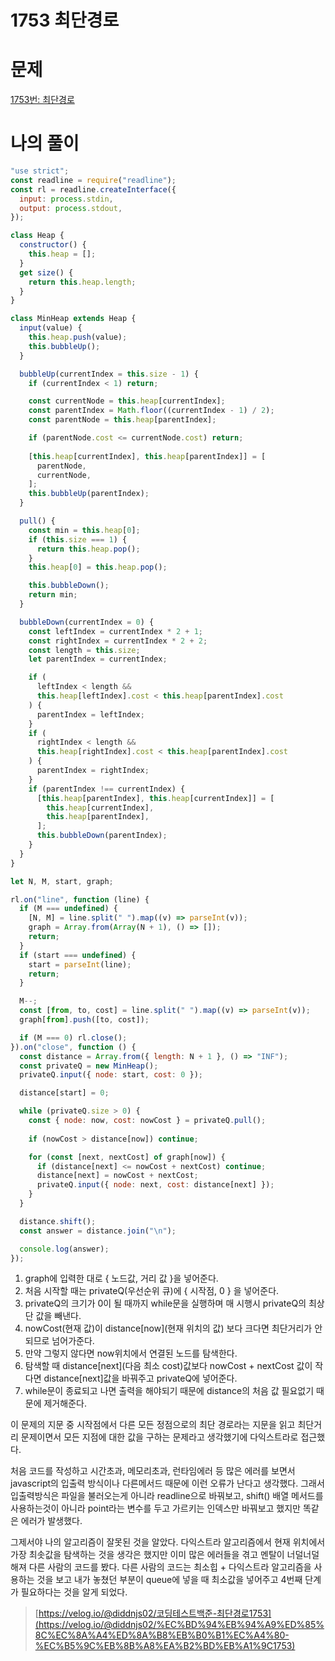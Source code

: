 # 1753 최단경로

# 문제

[1753번: 최단경로](https://www.acmicpc.net/problem/1753)

# 나의 풀이

```jsx
"use strict";
const readline = require("readline");
const rl = readline.createInterface({
  input: process.stdin,
  output: process.stdout,
});

class Heap {
  constructor() {
    this.heap = [];
  }
  get size() {
    return this.heap.length;
  }
}

class MinHeap extends Heap {
  input(value) {
    this.heap.push(value);
    this.bubbleUp();
  }

  bubbleUp(currentIndex = this.size - 1) {
    if (currentIndex < 1) return;

    const currentNode = this.heap[currentIndex];
    const parentIndex = Math.floor((currentIndex - 1) / 2);
    const parentNode = this.heap[parentIndex];

    if (parentNode.cost <= currentNode.cost) return;
    
    [this.heap[currentIndex], this.heap[parentIndex]] = [
      parentNode,
      currentNode,
    ];
    this.bubbleUp(parentIndex);
  }

  pull() {
    const min = this.heap[0];
    if (this.size === 1) {
      return this.heap.pop();
    }
    this.heap[0] = this.heap.pop();

    this.bubbleDown();
    return min;
  }

  bubbleDown(currentIndex = 0) {
    const leftIndex = currentIndex * 2 + 1;
    const rightIndex = currentIndex * 2 + 2;
    const length = this.size;
    let parentIndex = currentIndex;

    if (
      leftIndex < length &&
      this.heap[leftIndex].cost < this.heap[parentIndex].cost
    ) {
      parentIndex = leftIndex;
    }
    if (
      rightIndex < length &&
      this.heap[rightIndex].cost < this.heap[parentIndex].cost
    ) {
      parentIndex = rightIndex;
    }
    if (parentIndex !== currentIndex) {
      [this.heap[parentIndex], this.heap[currentIndex]] = [
        this.heap[currentIndex],
        this.heap[parentIndex],
      ];
      this.bubbleDown(parentIndex);
    }
  }
}

let N, M, start, graph;

rl.on("line", function (line) {
  if (M === undefined) {
    [N, M] = line.split(" ").map((v) => parseInt(v));
    graph = Array.from(Array(N + 1), () => []);
    return;
  }
  if (start === undefined) {
    start = parseInt(line);
    return;
  }

  M--;
  const [from, to, cost] = line.split(" ").map((v) => parseInt(v));
  graph[from].push([to, cost]);

  if (M === 0) rl.close();
}).on("close", function () {
  const distance = Array.from({ length: N + 1 }, () => "INF");
  const privateQ = new MinHeap();
  privateQ.input({ node: start, cost: 0 });

  distance[start] = 0;

  while (privateQ.size > 0) {
    const { node: now, cost: nowCost } = privateQ.pull();
    
    if (nowCost > distance[now]) continue;

    for (const [next, nextCost] of graph[now]) {
      if (distance[next] <= nowCost + nextCost) continue;
      distance[next] = nowCost + nextCost;
      privateQ.input({ node: next, cost: distance[next] });
    }
  }

  distance.shift();
  const answer = distance.join("\n");

  console.log(answer);
});
```

1. graph에 입력한 대로 { 노드값, 거리 값 }을 넣어준다.
2. 처음 시작할 때는 privateQ(우선순위 큐)에 { 시작점, 0 } 을 넣어준다.
3. privateQ의 크기가 0이 될 때까지 while문을 실행하며 매 시행시 privateQ의 최상단 값을 빼낸다.
4. nowCost(현재 값)이 distance[now](현재 위치의 값) 보다 크다면 최단거리가 안되므로 넘어가준다.
5. 만약 그렇지 않다면 now위치에서 연결된 노드를 탐색한다.
6. 탐색할 때 distance[next](다음 최소 cost)값보다 nowCost + nextCost 값이 작다면 distance[next]값을 바꿔주고 privateQ에 넣어준다.
7. while문이 종료되고 나면 출력을 해야되기 때문에  distance의 처음 값 필요없기 때문에 제거해준다.  

이 문제의 지문 중 시작점에서 다른 모든 정점으로의 최단 경로라는 지문을 읽고 최단거리 문제이면서 모든 지점에 대한 값을 구하는 문제라고 생각했기에 다익스트라로 접근했다.

처음 코드를 작성하고 시간초과, 메모리초과, 런타임에러 등 많은 에러를 보면서 javascript의  입출력 방식이나 다른메서드 때문에 이런 오류가 난다고 생각했다. 그래서 입출력방식은 파일을 불러오는게 아니라 readline으로 바꿔보고, shift() 배열 메서드를 사용하는것이 아니라 point라는 변수를 두고 가르키는 인덱스만 바꿔보고 했지만 똑같은 에러가 발생했다.

그제서야 나의 알고리즘이 잘못된 것을 알았다. 다익스트라 알고리즘에서 현재 위치에서 가장 최솟값을 탐색하는 것을 생각은 했지만 이미 많은 에러들을 겪고 멘탈이 너덜너덜해져 다른 사람의 코드를 봤다. 다른 사람의 코드는 최소힙 + 다익스트라 알고리즘을 사용하는 것을 보고 내가 놓쳤던 부분이 queue에 넣을 때 최소값을 넣어주고 4번째 단계가 필요하다는 것을 알게 되었다.

> [https://velog.io/@diddnjs02/코딩테스트백준-최단경로1753](https://velog.io/@diddnjs02/%EC%BD%94%EB%94%A9%ED%85%8C%EC%8A%A4%ED%8A%B8%EB%B0%B1%EC%A4%80-%EC%B5%9C%EB%8B%A8%EA%B2%BD%EB%A1%9C1753)